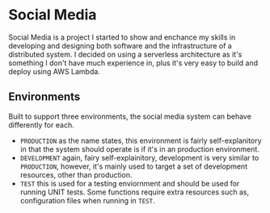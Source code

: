 # Social Media

Social Media is a project I started to show and enchance my skills in developing and designing both software and the infrastructure of a distributed system. I decided on using a serverless architecture as it's something I don't have much experience in, plus it's very easy to build and deploy using AWS Lambda.

## Environments

Built to support three environments, the social media system can behave differently for each.

- `PRODUCTION` as the name states, this environment is fairly self-explanitory in that the system should operate is if it's in an production environment.
- `DEVELOPMENT` again, fairy self-explainitory, development is very similar to `PRODUCTION`, however, it's mainly used to target a set of development resources, other than production.
- `TEST` this is used for a testing enviornment and should be used for running UNIT tests. Some functions require extra resources such as, configuration files when running in `TEST`.
